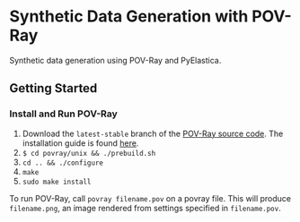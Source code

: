 # Synthetic Data Generation with POV-Ray

Synthetic data generation using POV-Ray and PyElastica.


## Getting Started

### Install and Run POV-Ray 

1. Download the `latest-stable` branch of the [POV-Ray source code](https://github.com/POV-Ray/povray/tree/3.7-stable). The installation guide is found [here](https://github.com/POV-Ray/povray/blob/latest-stable/unix/README.md).
2. `$ cd povray/unix && ./prebuild.sh`
3. `cd .. && ./configure`
4. `make`
5. `sudo make install`

To run POV-Ray, call `povray filename.pov` on a povray file. This will produce `filename.png`, an image rendered from settings specified in `filename.pov`.